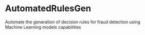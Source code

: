 # AutomatedRulesGen
Automate the generation of decision rules for fraud detection using Machine Learning models capabilities
